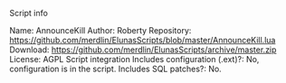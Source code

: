 Script info

Name: AnnounceKill
Author: Roberty
Repository: https://github.com/merdlin/ElunasScripts/blob/master/AnnounceKill.lua
Download: https://github.com/merdlin/ElunasScripts/archive/master.zip
License: AGPL
Script integration
Includes configuration (.ext)?: No, configuration is in the script.
Includes SQL patches?: No.
